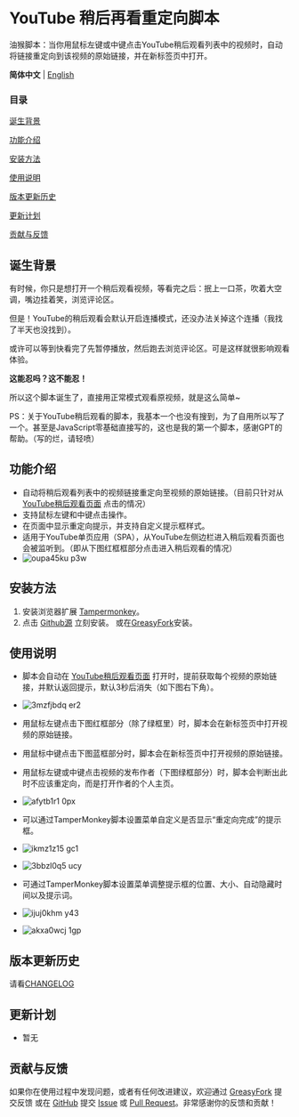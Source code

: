 # YouTube 稍后再看重定向脚本
油猴脚本：当你用鼠标左键或中键点击YouTube稍后观看列表中的视频时，自动将链接重定向到该视频的原始链接，并在新标签页中打开。

**简体中文** | [English](https://github.com/JerryYang-30/YouTube-Watch-Later-Redirect/blob/main/README_en.md)

### 目录

[诞生背景](#诞生背景)

[功能介绍](#功能介绍)

[安装方法](#安装方法)

[使用说明](#使用说明)

[版本更新历史](#版本更新历史)

[更新计划](#更新计划)

[贡献与反馈](#贡献与反馈)

## 诞生背景
有时候，你只是想打开一个稍后观看视频，等看完之后：抿上一口茶，吹着大空调，嘴边挂着笑，浏览评论区。

但是！YouTube的稍后观看会默认开启连播模式，还没办法关掉这个连播（我找了半天也没找到）。

或许可以等到快看完了先暂停播放，然后跑去浏览评论区。可是这样就很影响观看体验。

**这能忍吗？这不能忍！**

所以这个脚本诞生了，直接用正常模式观看原视频，就是这么简单~

PS：关于YouTube稍后观看的脚本，我基本一个也没有搜到，为了自用所以写了一个。甚至是JavaScript零基础直接写的，这也是我的第一个脚本，感谢GPT的帮助。（写的烂，请轻喷）

## 功能介绍

- 自动将稍后观看列表中的视频链接重定向至视频的原始链接。（目前只针对从[YouTube稍后观看页面](https://www.youtube.com/playlist?list=WL) 点击的情况）
- 支持鼠标左键和中键点击操作。
- 在页面中显示重定向提示，并支持自定义提示框样式。
- 适用于YouTube单页应用（SPA），从YouTube左侧边栏进入稍后观看页面也会被监听到。（即从下图红框框部分点击进入稍后观看的情况）
- ![oupa45ku p3w](https://github.com/user-attachments/assets/08513620-ec39-4ccb-9f12-e4ce71c7de8b)


## 安装方法

1. 安装浏览器扩展 [Tampermonkey](https://www.tampermonkey.net/)。
2. 点击 [Github源](https://github.com/JerryYang-30/YouTube-Watch-Later-Redirect/raw/main/YouTube-Watch-Later-Redirect.user.js) 立刻安装。
   或在[GreasyFork](https://greasyfork.org/zh-CN/scripts/507417-youtube-%E7%A8%8D%E5%90%8E%E5%86%8D%E7%9C%8B%E9%87%8D%E5%AE%9A%E5%90%91)安装。

## 使用说明

- 脚本会自动在 [YouTube稍后观看页面](https://www.youtube.com/playlist?list=WL) 打开时，提前获取每个视频的原始链接，并默认返回提示，默认3秒后消失（如下图右下角）。
- ![3mzfjbdq er2](https://github.com/user-attachments/assets/3b8d8787-d24b-4d1a-8236-a2f655672a78)

- 用鼠标左键点击下图红框部分（除了绿框里）时，脚本会在新标签页中打开视频的原始链接。
- 用鼠标中键点击下图蓝框部分时，脚本会在新标签页中打开视频的原始链接。
- 用鼠标左键或中键点击视频的发布作者（下图绿框部分）时，脚本会判断出此时不应该重定向，而是打开作者的个人主页。
- ![afytb1r1 0px](https://github.com/user-attachments/assets/e6170b88-2a40-40b3-80f7-60b8f5afb8ac)

- 可以通过TamperMonkey脚本设置菜单自定义是否显示“重定向完成”的提示框。
- ![ikmz1z15 gc1](https://github.com/user-attachments/assets/1a825c8c-2b2f-403f-8730-79b26c0a21ac)
- ![3bbzl0q5 ucy](https://github.com/user-attachments/assets/f9ada660-bf7d-4b0a-bb4d-4505bda38cd1)


- 可通过TamperMonkey脚本设置菜单调整提示框的位置、大小、自动隐藏时间以及提示词。
- ![ijuj0khm y43](https://github.com/user-attachments/assets/fece4bda-4589-40c8-aa7a-5c4fb8d440d6)
- ![akxa0wcj 1gp](https://github.com/user-attachments/assets/b9a88306-3673-4d48-b232-7c951bc5b0c3)


## 版本更新历史

请看[CHANGELOG](https://github.com/JerryYang-30/YouTube-Watch-Later-Redirect/blob/main/CHANGELOG.md)

## 更新计划

- 暂无

## 贡献与反馈

如果你在使用过程中发现问题，或者有任何改进建议，欢迎通过 [GreasyFork](https://greasyfork.org/zh-CN/scripts/507417-youtube-%E7%A8%8D%E5%90%8E%E5%86%8D%E7%9C%8B%E9%87%8D%E5%AE%9A%E5%90%91/feedback) 提交反馈 或在 [GitHub](https://github.com/JerryYang-30/YouTube-Watch-Later-Redirect) 提交 [Issue](https://github.com/JerryYang-30/YouTube-Watch-Later-Redirect/issues) 或 [Pull Request](https://github.com/JerryYang-30/YouTube-Watch-Later-Redirect/pulls)。非常感谢你的反馈和贡献！

